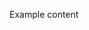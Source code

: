 <script context="module" lang="ts">
    import type { BlogFrontmatter } from '$lib/blog/types';

    export const metadata: BlogFrontmatter = {
        title: 'Another Example',
        date: '2023-11-08'
    }
</script>

Example content
